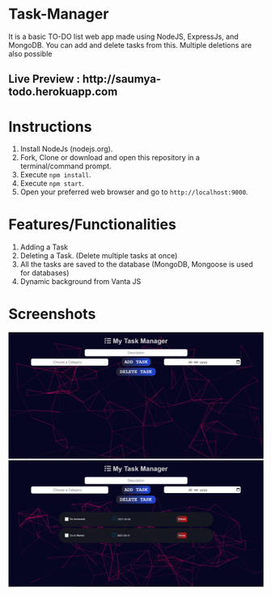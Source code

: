 # Task-Manager
It is a basic TO-DO list web app made using NodeJS, ExpressJs, and MongoDB. You can add and delete tasks from this. Multiple deletions are also possible

<h2> Live Preview : http://saumya-todo.herokuapp.com

# Instructions

1. Install NodeJs (nodejs.org).
2. Fork, Clone or download and open this repository in a terminal/command prompt.
3. Execute `npm install`.
4. Execute `npm start`.
5. Open your preferred web browser and go to `http://localhost:9000`.

# Features/Functionalities

1. Adding a Task
2. Deleting a Task. (Delete multiple tasks at once)
3. All the tasks are saved to the database (MongoDB, Mongoose is used for databases)
4. Dynamic background from Vanta JS

# Screenshots
<img src="assests/images/ss1.png">
<img src="assests/images/screenshot2.png">
